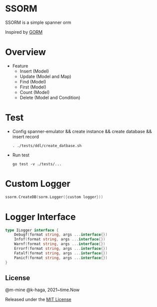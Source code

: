 SSORM
=========

SSORM is a simple spanner orm

Inspired by [GORM](https://github.com/go-gorm/gorm)

Overview
=========

* Feature
  * Insert (Model)
  * Update (Model and Map)
  * Find   (Model)
  * First  (Model)
  * Count  (Model)
  * Delete (Model and Condition)

Test
=========
* Config spanner-emulator && create instance && create database && insert record
    ```
    . ./tests/ddl/create_datbase.sh
    ```

* Run test
    ```
    go test -v ./tests/...
    ```


Custom Logger
=========

```go
ssorm.CreateDB(sorm.Logger({custom logger}))
```

Logger Interface
=========

```go
type ILogger interface {
	Debugf(format string, args ...interface{})
	Infof(format string, args ...interface{})
	Warnf(format string, args ...interface{})
	Errorf(format string, args ...interface{})
	Fatalf(format string, args ...interface{})
	Panicf(format string, args ...interface{})
}
```

## License

@m-mine @k-haga, 2021~time.Now

Released under the [MIT License](https://github.com/go-gorm/gorm/blob/master/License)
